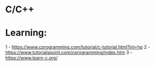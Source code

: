 # C/C++
# Learning:
1  -  https://www.cprogramming.com/tutorial/c-tutorial.html?inl=hp
2  -  https://www.tutorialspoint.com/cprogramming/index.htm
3  -  https://www.learn-c.org/

